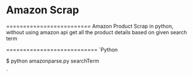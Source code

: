 # Amazon Scrap
=========================
Amazon Product Scrap in python, without using amazon api get all the product details based on given search term

===========================
`Python

$ python amazonparse.py searchTerm

`

